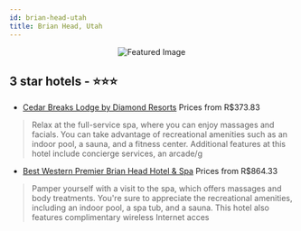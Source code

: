```yaml
---
id: brian-head-utah
title: Brian Head, Utah
---
```


<center><img src="https://i.travelapi.com/hotels/1000000/30000/24500/24439/b45abd5c_z.jpg" alt="Featured Image" /></center>


##  3 star hotels - ⭐️⭐️⭐️

-    [Cedar Breaks Lodge by Diamond Resorts](https://www.hurb.com/br/hotels/brian-head/cedar-breaks-lodge-by-diamond-resorts-JNP-JP254565?cmp=18055) Prices from R$373.83
   > Relax at the full-service spa, where you can enjoy massages and facials. You can take advantage of recreational amenities such as an indoor pool, a sauna, and a fitness center. Additional features at this hotel include concierge services, an arcade/g
-    [Best Western Premier Brian Head Hotel & Spa](https://www.hurb.com/br/hotels/brian-head/best-western-premier-brian-head-hotel-spa-JNP-JP211411?cmp=18055) Prices from R$864.33
   > Pamper yourself with a visit to the spa, which offers massages and body treatments. You're sure to appreciate the recreational amenities, including an indoor pool, a spa tub, and a sauna. This hotel also features complimentary wireless Internet acces
